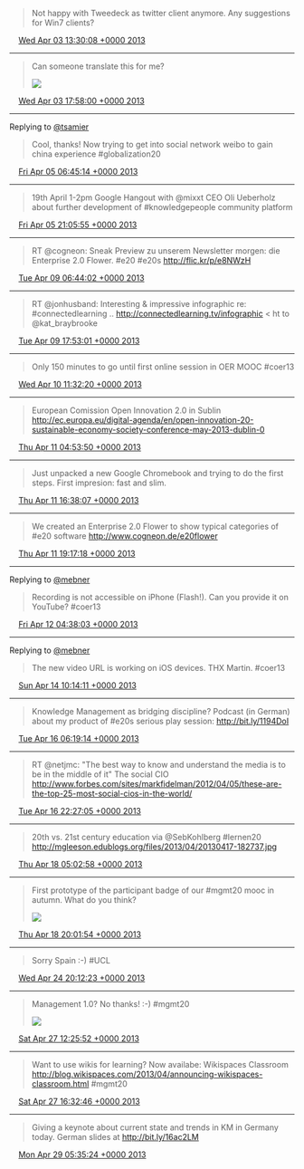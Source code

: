 > Not happy with Tweedeck as twitter client anymore. Any suggestions for Win7 clients?

<img src="media/tweet.ico" width="12" /> [Wed Apr 03 13:30:08 +0000 2013](https://twitter.com/SimonDueckert/status/319441690249269250)

----

> Can someone translate this for me? 
> 
> ![](http://t.co/jrifVuYdRO)

<img src="media/tweet.ico" width="12" /> [Wed Apr 03 17:58:00 +0000 2013](https://twitter.com/SimonDueckert/status/319509101564555264)

----

Replying to [@tsamier](https://twitter.com/tsamier/status/319542150146699264)

> Cool, thanks! Now trying to get into social network weibo to gain china experience #globalization20

<img src="media/tweet.ico" width="12" /> [Fri Apr 05 06:45:14 +0000 2013](https://twitter.com/SimonDueckert/status/320064567688454144)

----

> 19th April 1-2pm Google Hangout with @mixxt CEO Oli Ueberholz about further development of #knowledgepeople community platform

<img src="media/tweet.ico" width="12" /> [Fri Apr 05 21:05:55 +0000 2013](https://twitter.com/SimonDueckert/status/320281168736043008)

----

> RT @cogneon: Sneak Preview zu unserem Newsletter morgen: die Enterprise 2.0 Flower. #e20 #e20s http://flic.kr/p/e8NWzH

<img src="media/tweet.ico" width="12" /> [Tue Apr 09 06:44:02 +0000 2013](https://twitter.com/SimonDueckert/status/321513820214403072)

----

> RT @jonhusband: Interesting &amp; impressive infographic re: #connectedlearning .. http://connectedlearning.tv/infographic &lt; ht to @kat_braybrooke

<img src="media/tweet.ico" width="12" /> [Tue Apr 09 17:53:01 +0000 2013](https://twitter.com/SimonDueckert/status/321682175407828993)

----

> Only 150 minutes to go until first online session in OER MOOC #coer13

<img src="media/tweet.ico" width="12" /> [Wed Apr 10 11:32:20 +0000 2013](https://twitter.com/SimonDueckert/status/321948760022323200)

----

> European Comission Open Innovation 2.0 in Sublin http://ec.europa.eu/digital-agenda/en/open-innovation-20-sustainable-economy-society-conference-may-2013-dublin-0

<img src="media/tweet.ico" width="12" /> [Thu Apr 11 04:53:50 +0000 2013](https://twitter.com/SimonDueckert/status/322210859873087488)

----

> Just unpacked a new Google Chromebook and trying to do the first steps. First impresion: fast and slim.

<img src="media/tweet.ico" width="12" /> [Thu Apr 11 16:38:07 +0000 2013](https://twitter.com/SimonDueckert/status/322388100200427520)

----

> We created an Enterprise 2.0 Flower to show typical categories of #e20 software http://www.cogneon.de/e20flower

<img src="media/tweet.ico" width="12" /> [Thu Apr 11 19:17:18 +0000 2013](https://twitter.com/SimonDueckert/status/322428160677380096)

----

Replying to [@mebner](https://twitter.com/mebner/status/322370072888877056)

> Recording is not accessible on iPhone (Flash!). Can you provide it on YouTube? #coer13

<img src="media/tweet.ico" width="12" /> [Fri Apr 12 04:38:03 +0000 2013](https://twitter.com/SimonDueckert/status/322569278819803136)

----

Replying to [@mebner](https://twitter.com/mebner/status/322628158610358272)

> The new video URL is working on iOS devices. THX Martin. #coer13

<img src="media/tweet.ico" width="12" /> [Sun Apr 14 10:14:11 +0000 2013](https://twitter.com/SimonDueckert/status/323378645903228928)

----

> Knowledge Management as bridging discipline? Podcast (in German) about my product of #e20s serious play session: http://bit.ly/1194DoI

<img src="media/tweet.ico" width="12" /> [Tue Apr 16 06:19:14 +0000 2013](https://twitter.com/SimonDueckert/status/324044294128300032)

----

> RT @netjmc: "The best way to know and understand the media is to be in the middle of it" The social CIO http://www.forbes.com/sites/markfidelman/2012/04/05/these-are-the-top-25-most-social-cios-in-the-world/

<img src="media/tweet.ico" width="12" /> [Tue Apr 16 22:27:05 +0000 2013](https://twitter.com/SimonDueckert/status/324287859609718784)

----

> 20th vs. 21st century education via @SebKohlberg #lernen20 http://mgleeson.edublogs.org/files/2013/04/20130417-182737.jpg

<img src="media/tweet.ico" width="12" /> [Thu Apr 18 05:02:58 +0000 2013](https://twitter.com/SimonDueckert/status/324749874249744384)

----

> First prototype of the participant badge of our #mgmt20 mooc in autumn. What do you think? 
> 
> ![](http://t.co/ssbTnhdhoF)

<img src="media/tweet.ico" width="12" /> [Thu Apr 18 20:01:54 +0000 2013](https://twitter.com/SimonDueckert/status/324976097756344320)

----

> Sorry Spain :-) #UCL

<img src="media/tweet.ico" width="12" /> [Wed Apr 24 20:12:23 +0000 2013](https://twitter.com/SimonDueckert/status/327153062735126531)

----

> Management 1.0? No thanks! :-) #mgmt20 
> 
> ![](http://t.co/n9eRAztIEZ)

<img src="media/tweet.ico" width="12" /> [Sat Apr 27 12:25:52 +0000 2013](https://twitter.com/SimonDueckert/status/328122826513080321)

----

> Want to use wikis for learning? Now availabe: Wikispaces Classroom http://blog.wikispaces.com/2013/04/announcing-wikispaces-classroom.html #mgmt20

<img src="media/tweet.ico" width="12" /> [Sat Apr 27 16:32:46 +0000 2013](https://twitter.com/SimonDueckert/status/328184959825244160)

----

> Giving a keynote about current state and trends in KM in Germany today. German slides at http://bit.ly/16ac2LM

<img src="media/tweet.ico" width="12" /> [Mon Apr 29 05:35:24 +0000 2013](https://twitter.com/SimonDueckert/status/328744302115164161)